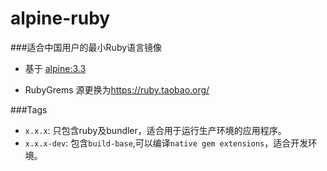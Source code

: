 alpine-ruby
=============

###适合中国用户的最小Ruby语言镜像

* 基于 [alpine:3.3](https://hub.docker.com/_/alpine/)

* RubyGrems 源更换为<https://ruby.taobao.org/>


###Tags

* `x.x.x`: 只包含ruby及bundler，适合用于运行生产环境的应用程序。
* `x.x.x-dev`: 包含`build-base`,可以编译`native gem extensions`，适合开发环境。